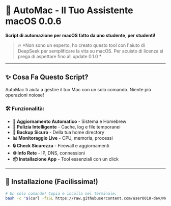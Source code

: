 # 🚀 AutoMac - Il Tuo Assistente macOS 0.0.6

**Script di automazione per macOS fatto da uno studente, per studenti!**

> 🔥 *Non sono un esperto, ho creato questo tool con l'aiuto di DeepSeek per semplificare la vita su macOS. Per acuisto di licenza si prega di aspettare fino all update 0.1.0 *

---

## ✨ Cosa Fa Questo Script?

AutoMac ti aiuta a gestire il tuo Mac con un solo comando. Niente più operazioni noiose!

### 🛠️ Funzionalità:
- **🔄 Aggiornamento Automatico** - Sistema e Homebrew
- **🧹 Pulizia Intelligente** - Cache, log e file temporanei
- **💾 Backup Sicuro** - Della tua home directory
- **📊 Monitoraggio Live** - CPU, memoria, processi
- **🔒 Check Sicurezza** - Firewall e aggiornamenti
- **🌐 Info Rete** - IP, DNS, connessioni
- **📦 Installazione App** - Tool essenziali con un click

---

## 🚀 Installazione (Facilissima!)

```bash
# Un solo comando! Copia e incolla nel terminale:
bash -c "$(curl -fsSL https://raw.githubusercontent.com/user0010-dev/MAC15/main/automac.sh)"
